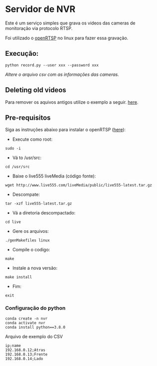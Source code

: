 # Servidor de NVR
Este é um serviço simples que grava os videos das cameras de monitoração via protocolo RTSP.

Foi utilizado o [openRTSP](http://www.live555.com/openRTSP/) no linux para fazer essa gravação.

## Execução:
`python record.py --user xxx --password xxx`

*Altere o arquivo csv com as informações das cameras.*

## Deleting old videos
Para remover os aquivos antigos utilize o exemplo a seguir. [here](https://askubuntu.com/questions/789602/auto-delete-files-older-than-7-days).

## Pre-requisitos

Siga as instruções abaixo para instalar o openRTSP ([here](https://askubuntu.com/questions/693396/openrtsp-problem)):
* Execute como root:

`sudo -i`
* Vá to /usr/src:

`cd /usr/src`
* Baixe o live555 liveMedia (código fonte):

`wget http://www.live555.com/liveMedia/public/live555-latest.tar.gz`
* Descompate:

`tar -xzf live555-latest.tar.gz`
* Vá a diretoria descompactado:

`cd live`
* Gere os arquivos:

`./genMakefiles linux`
* Compile o codigo:

`make`
* Instale a nova versão:

`make install`
* Fim:

`exit`

### Configuração do python

```
conda create -n nvr
conda activate nvr
conda install python==3.8.0
```

Arquivo de exemplo do CSV

```
ip;name
192.168.0.12;Atras
192.168.0.13;Frente
192.168.0.14;Lado
```